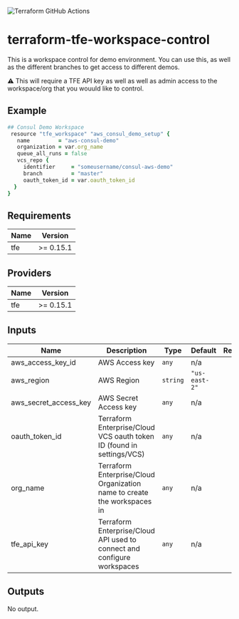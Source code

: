 ![Terraform GitHub Actions](https://github.com/mtharpe/terraform-tfe-workspace-control/workflows/Terraform%20GitHub%20Actions/badge.svg)

# terraform-tfe-workspace-control
This is a workspace control for demo environment. You can use this, as well as the different branches to get access to different demos. 

:warning: This will require a TFE API key as well as well as admin access to the workspace/org that you wouuld like to control.

## Example

```ruby
## Consul Demo Workspace
 resource "tfe_workspace" "aws_consul_demo_setup" {
   name         = "aws-consul-demo"
   organization = var.org_name
   queue_all_runs = false
   vcs_repo {
     identifier     = "someusername/consul-aws-demo"
     branch         = "master"
     oauth_token_id = var.oauth_token_id
  }
}
```

## Requirements

| Name | Version |
|------|---------|
| tfe | >= 0.15.1 |

## Providers

| Name | Version |
|------|---------|
| tfe | >= 0.15.1 |

## Inputs

| Name | Description | Type | Default | Required |
|------|-------------|------|---------|:--------:|
| aws\_access\_key\_id | AWS Access key | `any` | n/a | yes |
| aws\_region | AWS Region | `string` | `"us-east-2"` | no |
| aws\_secret\_access\_key | AWS Secret Access key | `any` | n/a | yes |
| oauth\_token\_id | Terraform Enterprise/Cloud VCS oauth token ID (found in settings/VCS) | `any` | n/a | yes |
| org\_name | Terraform Enterprise/Cloud Organization name to create the workspaces in | `any` | n/a | yes |
| tfe\_api\_key | Terraform Enterprise/Cloud API used to connect and configure workspaces | `any` | n/a | yes |

## Outputs

No output.